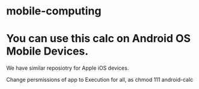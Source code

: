 # mobile-computing
# You can use this calc on Android OS Mobile Devices.
We have similar reposiotry for Apple iOS devices.

Change persmissions of app to Execution for all, as chmod 111 android-calc
